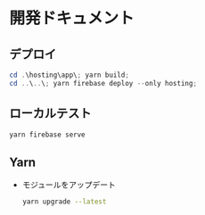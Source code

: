 # 開発ドキュメント

## デプロイ

```ps1
cd .\hosting\app\; yarn build;
cd ..\..\; yarn firebase deploy --only hosting;
```

## ローカルテスト

```bash
yarn firebase serve
```

## Yarn

- モジュールをアップデート

    ```bash
    yarn upgrade --latest
    ```
